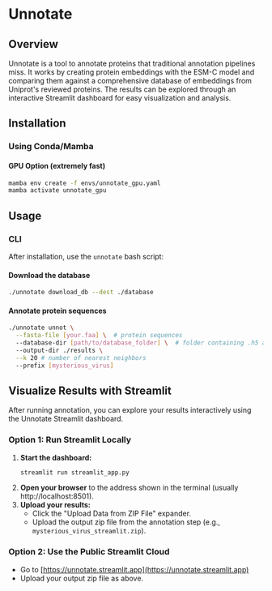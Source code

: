 # Unnotate

## Overview
Unnotate is a tool to annotate proteins that traditional annotation pipelines miss. It works by creating protein embeddings with the ESM-C model and comparing them against a comprehensive database of embeddings from Uniprot's reviewed proteins. The results can be explored through an interactive Streamlit dashboard for easy visualization and analysis.

## Installation

### Using Conda/Mamba

#### GPU Option (extremely fast)
```sh
mamba env create -f envs/unnotate_gpu.yaml
mamba activate unnotate_gpu
```
## Usage

### CLI
After installation, use the `unnotate` bash script:

#### Download the database
```sh
./unnotate download_db --dest ./database
```

#### Annotate protein sequences
```sh
./unnotate unnot \
  --fasta-file [your.faa] \  # protein sequences
  --database-dir [path/to/database_folder] \  # folder containing .h5 and .csv
  --output-dir ./results \
  --k 20 # number of nearest neighbors
  --prefix [mysterious_virus]
```

## Visualize Results with Streamlit

After running annotation, you can explore your results interactively using the Unnotate Streamlit dashboard.

### Option 1: Run Streamlit Locally

1. **Start the dashboard:**
   ```sh
   streamlit run streamlit_app.py
   ```
2. **Open your browser** to the address shown in the terminal (usually http://localhost:8501).
3. **Upload your results:**
   - Click the "Upload Data from ZIP File" expander.
   - Upload the output zip file from the annotation step (e.g., `mysterious_virus_streamlit.zip`).

### Option 2: Use the Public Streamlit Cloud

- Go to [https://unnotate.streamlit.app](https://unnotate.streamlit.app)
- Upload your output zip file as above.
